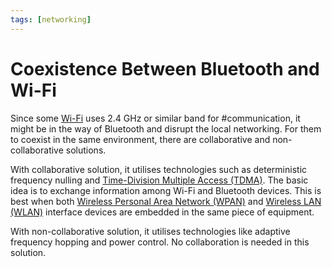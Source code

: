 ```yaml
---
tags: [networking]
---
```


# Coexistence Between Bluetooth and Wi-Fi

Since some [Wi-Fi](202303292155.md) uses 2.4 GHz or similar band for
#communication, it might be in the way of Bluetooth and disrupt the local
networking. For them to coexist in the same environment, there are collaborative
and non-collaborative solutions.

With collaborative solution, it utilises technologies such as deterministic
frequency nulling and [Time-Division Multiple Access (TDMA)](202303301637.md).
The basic idea is to exchange information among Wi-Fi and Bluetooth devices.
This is best when both [Wireless Personal Area Network (WPAN)](202303292149.md)
and [Wireless LAN (WLAN)](202302161710.md) interface devices are embedded in the
same piece of equipment.

With non-collaborative solution, it utilises technologies like adaptive
frequency hopping and power control. No collaboration is needed in this
solution.
